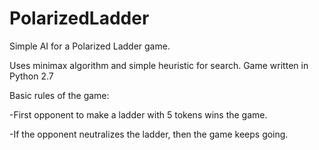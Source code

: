 # PolarizedLadder
Simple AI for a Polarized Ladder game.

Uses minimax algorithm and simple heuristic for search.
Game written in Python 2.7

Basic rules of the game:

-First opponent to make a ladder with 5 tokens wins the game. 

-If the opponent neutralizes the ladder, then the game keeps going.
